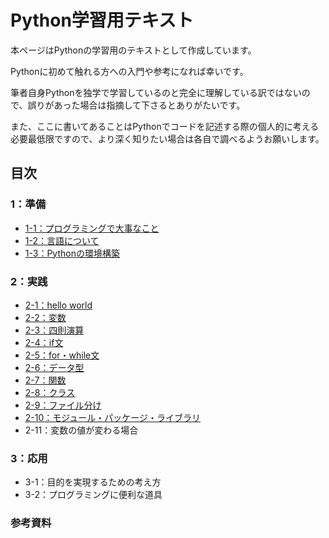 # Python学習用テキスト
本ページはPythonの学習用のテキストとして作成しています。

Pythonに初めて触れる方への入門や参考になれば幸いです。

筆者自身Pythonを独学で学習しているのと完全に理解している訳ではないので、誤りがあった場合は指摘して下さるとありがたいです。

また、ここに書いてあることはPythonでコードを記述する際の個人的に考える必要最低限ですので、より深く知りたい場合は各自で調べるようお願いします。

## 目次

### 1：準備

- [1-1：プログラミングで大事なこと](./01_preparation/1-01.md)
- [1-2：言語について](./01_preparation/1-02.md)
- [1-3：Pythonの環境構築](./01_preparation/1-03.md)

### 2：実践

- [2-1：hello world](./02_practice/2-01.md)
- [2-2：変数](./02_practice/2-02.md)
- [2-3：四則演算](./02_practice/2-03.md)
- [2-4：if文](./02_practice/2-04.md)
- [2-5：for・while文](./02_practice/2-05.md)
- [2-6：データ型](./02_practice/2-06.md)
- [2-7：関数](./02_practice/2-07.md)
- [2-8：クラス](./02_practice/2-08.md)
- [2-9：ファイル分け](./02_practice/2-09.md)
- [2-10：モジュール・パッケージ・ライブラリ](./02_practice/2-10.md)
- 2-11：変数の値が変わる場合

### 3：応用

- 3-1：目的を実現するための考え方
- 3-2：プログラミングに便利な道具

### 参考資料

